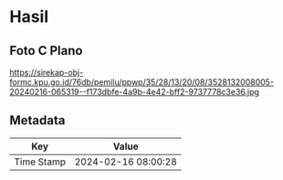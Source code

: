 # Hasil

## Foto C Plano

https://sirekap-obj-formc.kpu.go.id/76db/pemilu/ppwp/35/28/13/20/08/3528132008005-20240216-065319--f173dbfe-4a9b-4e42-bff2-9737778c3e36.jpg


## Metadata

| Key        | Value               |
| ---------- | ------------------- |
| Time Stamp | 2024-02-16 08:00:28 |



